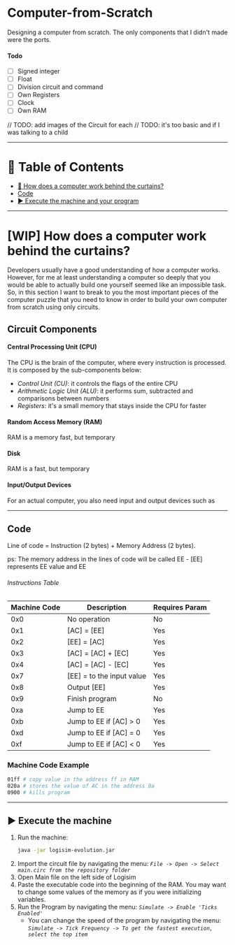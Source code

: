 # Computer-from-Scratch
Designing a computer from scratch. The only components that I didn't made were the ports.

#### Todo
- [ ] Signed integer
- [ ] Float
- [ ] Division circuit and command
- [ ] Own Registers
- [ ] Clock
- [ ] Own RAM

// TODO: add images of the Circuit for each
// TODO: it's too basic and if I was talking to a child

---

# 🔖 Table of Contents
- [📖 How does a computer work behind the curtains?](#how-does-a-computer-work-behind-the-curtains)
- [Code](#machine-code-and-assembly)
- [▶️ Execute the machine and your program](#steps-to-run-the-machine-with-your-program)

---

# [WIP] How does a computer work behind the curtains?
Developers usually have a good understanding of how a computer works. However, for me at least understanding a computer so deeply that you would be able to actually build one yourself seemed like an impossible task. So, in this section I want to break to you the most important pieces of the computer puzzle that you need to know in order to build your own computer from scratch using only circuits.

## Circuit Components

#### Central Processing Unit (CPU)
The CPU is the brain of the computer, where every instruction is processed. It is composed by the sub-components below:
  - *Control Unit (CU)*: it controls the flags of the entire CPU
  - *Arithmetic Logic Unit (ALU)*: it performs sum, subtracted and comparisons between numbers
  - *Registers*: it's a small memory that stays inside the CPU for faster 

#### Random Access Memory (RAM)
RAM is a memory fast, but temporary

#### Disk
RAM is a fast, but temporary

#### Input/Output Devices
For an actual computer, you also need input and output devices such as 

---

## Code

Line of code = Instruction (2 bytes) + Memory Address (2 bytes).

ps: The memory address in the lines of code will be called EE - [EE] represents EE value and EE

###### Instructions Table
Machine Code | Description | Requires Param
--- | --- | ---
0x0 | No operation | No
0x1 | [AC] = [EE] | Yes
0x2 | [EE] = [AC] | Yes
0x3 | [AC] = [AC] + [EC] | Yes
0x4 | [AC] = [AC] - [EC] | Yes
0x7 | [EE] = to the input value | Yes
0x8 | Output [EE] | Yes
0x9 | Finish program | No
0xa | Jump to EE | Yes
0xb | Jump to EE if [AC] > 0 | Yes
0xd | Jump to EE if [AC] = 0 | Yes
0xf | Jump to EE if [AC] < 0 | Yes
### Machine Code Example
```sh
01ff # copy value in the address ff in RAM
020a # stores the value of AC in the address 0a
0900 # kills program
```

---

## ▶️ Execute the machine

1. Run the machine:
	```sh
	java -jar logisim-evolution.jar
	```
2. Import the circuit file by navigating the menu:
   *```File -> Open -> Select main.circ from the repository folder```*
3. Open Main file on the left side of Logisim
4. Paste the executable code into the beginning of the RAM. You may want to change some values of the memory as if you were initializing variables.
5. Run the Program by navigating the menu:
   *```Simulate -> Enable 'Ticks Enabled'```*
   - You can change the speed of the program by navigating the menu: 
	*```Simulate -> Tick Frequency -> To get the fastest execution, select the top item```*
